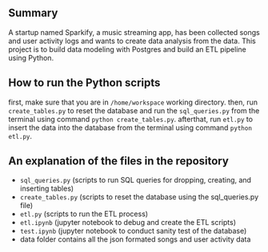 ## Summary
A startup named Sparkify, a music streaming app, has been collected songs and user activity logs and wants to create data analysis from the data. This project is to build data modeling with Postgres and build an ETL pipeline using Python.

## How to run the Python scripts
first, make sure that you are in `/home/workspace` working directory.
then, run `create_tables.py` to reset the database and run the `sql_queries.py` from the terminal using command `python create_tables.py`.
afterthat, run `etl.py` to insert the data into the database from the terminal using command `python etl.py`.

## An explanation of the files in the repository
- `sql_queries.py` (scripts to run SQL queries for dropping, creating, and inserting tables)
- `create_tables.py` (scripts to reset the database using the sql_queries.py file)
- `etl.py` (scripts to run the ETL process)
- `etl.ipynb` (jupyter notebook to debug and create the ETL scripts)
- `test.ipynb` (jupyter notebook to conduct sanity test of the database)
- data folder contains all the json formated songs and user activity data